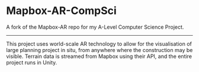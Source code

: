 # Mapbox-AR-CompSci
A fork of the Mapbox-AR repo for my A-Level Computer Science Project.
<hr>
This project uses world-scale AR technology to allow for the visualisation of large planning project in situ, from anywhere where the construction may be visible.
Terrain data is streamed from Mapbox using their API, and the entire project runs in Unity.
